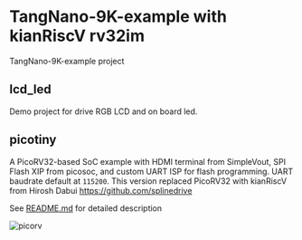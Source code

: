 # TangNano-9K-example with kianRiscV rv32im
TangNano-9K-example project

## lcd_led
Demo project for drive RGB LCD and on board led.

## picotiny
A PicoRV32-based SoC example with HDMI terminal from SimpleVout, SPI Flash XIP from picosoc, and custom UART ISP for flash programming. UART baudrate default at `115200`.
This version replaced PicoRV32 with kianRiscV from Hirosh Dabui https://github.com/splinedrive

See [README.md](picotiny/README.md) for detailed description

![picorv](picorv.jpg)

